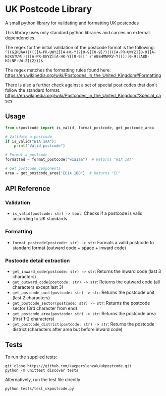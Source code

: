 # UK Postcode Library

A small python library for validating and formatting UK postcodes

This library uses only standard python libraries and carries no external dependencies.

The regex for the initial validation of the postcode format is the following:
`^((GIR0AA)|((([A-PR-UWYZ][A-HK-Y]?[0-9][0-9]?)|(([A-PR-UWYZ][0-9][A-HJKSTUW])|([A-PR-UWYZ][A-HK-Y][0-9]['
    r'ABEHMNPRV-Y])))[0-9][ABD-HJLNP-UW-Z]{2}))$`

The regex matches the formatting rules found here:
https://en.wikipedia.org/wiki/Postcodes_in_the_United_Kingdom#Formatting

There is also a further check against a set of special post codes that don't follow the standard format.
https://en.wikipedia.org/wiki/Postcodes_in_the_United_Kingdom#Special_cases

## Usage

```python
from ukpostcode import is_valid, format_postcode, get_postcode_area

# Validate a postcode
if is_valid("W1A 1AA"):
    print("Valid postcode")

# Format a postcode
formatted = format_postcode("w1a1aa")  # Returns "W1A 1AA"

# Get postcode components
area = get_postcode_area("EC1A 1BB")  # Returns "EC"
```

## API Reference

### Validation

- `is_valid(postcode: str) -> bool`: Checks if a postcode is valid according to UK standards

### Formatting

- `format_postcode(postcode: str) -> str`: Formats a valid postcode to standard format (outward code + space + inward code)

### Postcode detail extraction

- `get_inward_code(postcode: str) -> str`: Returns the inward code (last 3 characters)
- `get_outward_code(postcode: str) -> str`: Returns the outward code (all characters except last 3)
- `get_postcode_unit(postcode: str) -> str`: Returns the postcode unit (last 2 characters)
- `get_postcode_sector(postcode: str) -> str`: Returns the postcode sector (3rd character from end)
- `get_postcode_area(postcode: str) -> str`: Returns the postcode area (first 1-2 characters)
- `get_postcode_district(postcode: str) -> str`: Returns the postcode district (characters after area but before inward code)

## Tests

To run the supplied tests:

```commandline
git clone https://github.com/kacperslenzak/ukpostcode.git
python -m unittest discover tests
```

Alternatively, run the test file directly

```commandline
python tests/test_ukpostcode.py
```
